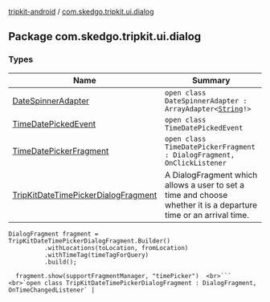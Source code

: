[tripkit-android](../index.md) / [com.skedgo.tripkit.ui.dialog](./index.md)

## Package com.skedgo.tripkit.ui.dialog

### Types

| Name | Summary |
|---|---|
| [DateSpinnerAdapter](-date-spinner-adapter/index.md) | `open class DateSpinnerAdapter : ArrayAdapter<`[`String`](https://kotlinlang.org/api/latest/jvm/stdlib/kotlin/-string/index.html)`!>` |
| [TimeDatePickedEvent](-time-date-picked-event/index.md) | `open class TimeDatePickedEvent` |
| [TimeDatePickerFragment](-time-date-picker-fragment/index.md) | `open class TimeDatePickerFragment : DialogFragment, OnClickListener` |
| [TripKitDateTimePickerDialogFragment](-trip-kit-date-time-picker-dialog-fragment/index.md) | A DialogFragment which allows a user to set a time and choose whether it is a departure time or an arrival time.

```
DialogFragment fragment = TripKitDateTimePickerDialogFragment.Builder()
          .withLocations(toLocation, fromLocation)
          .withTimeTag(timeTagForQuery)
          .build();
 
  fragment.show(supportFragmentManager, "timePicker")  <br>```
<br>`open class TripKitDateTimePickerDialogFragment : DialogFragment, OnTimeChangedListener` |
